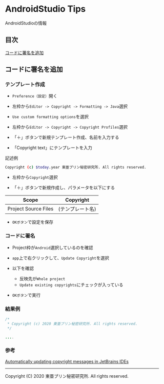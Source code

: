 # AndroidStudio Tips

AndroidStudioの情報

## 目次

[コードに署名を追加](#コードに署名を追加)

## コードに署名を追加

### テンプレート作成

- ```Preference（設定）```開く

- 左枠から```Editor -> Copyright -> Formatting -> Java```選択

- ```Use custom formatting options```を選択

- 左枠から```Editor -> Copyright -> Copyright Profiles```選択

- 「＋」ボタンで新規テンプレート作成、名前を入力する

- 「Copyright text」にテンプレートを入力

記述例

```sh
Copyright (c) $today.year 東亜プリン秘密研究所. All rights reserved.
```

- 左枠から```Copyright```選択

- 「＋」ボタンで新規作成し、パラメータを以下にする

| Scope | Copyright |
| :--: | :--: |
| Project Source Files | (テンプレート名) |

- ```OKボタン```で設定を保存

### コードに署名

- Project枠が```Android```選択しているのを確認

- ```app```上で右クリックして、```Update Copyright```を選択

- 以下を確認
  - 反映先が```Whole project```
  - ```Update existing copyrights```にチェックが入っている

- ```OKボタン```で実行

### 結果例

```java
/*
 * Copyright (c) 2020 東亜プリン秘密研究所. All rights reserved.
 */

....
```

### 参考

[Automatically updating copyright messages in JetBrains IDEs](https://developerlife.com/2017/07/12/automatically-updating-copyright-messages-in-jetbrains-ides/)

---

Copyright (C) 2020 東亜プリン秘密研究所. All rights reserved.
